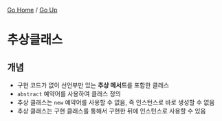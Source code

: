 [Go Home](https://github.com/devJRL/CodeLab-JAVA-Basic#codelab-java-basic) / [Go Up](..#ch08추상-클래스)

# 추상클래스

## 개념 

- 구현 코드가 없이 선언부만 있는 **추상 메서드**를 포함한 클래스  
- `abstract` 예약어를 사용하여 클래스 정의  
- 추상 클래스는 `new` 예약어를 사용할 수 없음, 즉 인스턴스로 바로 생성할 수 없음  
- 추상 클래스는 구현 클래스를 통해서 구현한 뒤에 인스턴스로 사용할 수 있음  